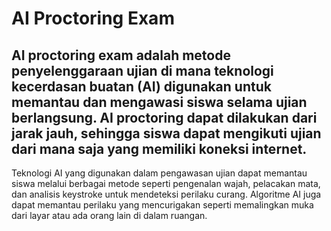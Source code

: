 # AI Proctoring Exam
## AI proctoring exam adalah metode penyelenggaraan ujian di mana teknologi kecerdasan buatan (AI) digunakan untuk memantau dan mengawasi siswa selama ujian berlangsung. AI proctoring dapat dilakukan dari jarak jauh, sehingga siswa dapat mengikuti ujian dari mana saja yang memiliki koneksi internet.

Teknologi AI yang digunakan dalam pengawasan ujian dapat memantau siswa melalui berbagai metode seperti pengenalan wajah, pelacakan mata, dan analisis keystroke untuk mendeteksi perilaku curang. Algoritme AI juga dapat memantau perilaku yang mencurigakan seperti memalingkan muka dari layar atau ada orang lain di dalam ruangan.
